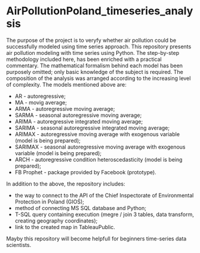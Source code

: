 # AirPollutionPoland_timeseries_analysis

The purpose of the project is to veryfy whether air pollution could be successfully modeled using time series approach.
This repository presents air pollution modeling with time series using Python. The step-by-step methodology included here, has been enriched with a practical commentary. The mathematical formalism behind each model has been purposely omitted; only basic knowledge of the subject is required. The composition of the analysis was arranged according to the increasing level of complexity. The models mentioned above are:

 - AR - autoregressive;
 - MA - movig average;
 - ARMA - autoregressive moving average;
 - SARMA - seasonal autoregressive moving average;
 - ARIMA - autoregressive integrated moving average;
 - SARIMA - seasonal autoregressive integrated moving average;
 - ARIMAX - autoregressive moving average with exogenous variable (model is being prepared);
 - SARIMAX - seasonal autoregressive moving average with exogenous variable (model is being prepared);
 - ARCH - autoregressive condition heteroscedasticity (model is being prepared);
 - FB Prophet - package provided by Facebook (prototype).
 
In addition to the above, the repository includes:
  - the way to connect to the API of the Chief Inspectorate of Environmental Protection in Poland (GIOŚ);
  - method of connecting MS SQL database and Python;
  - T-SQL query containing execution (megre / join 3 tables, data transform, creating geography coordinates);
  - link to the created map in TableauPublic.
 
Mayby this repository will become helpfull for beginners time-series data scientists.
